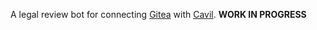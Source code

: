
  A legal review bot for connecting [Gitea](https://gitea.com) with [Cavil](https://github.com/openSUSE/cavil).
  **WORK IN PROGRESS**
